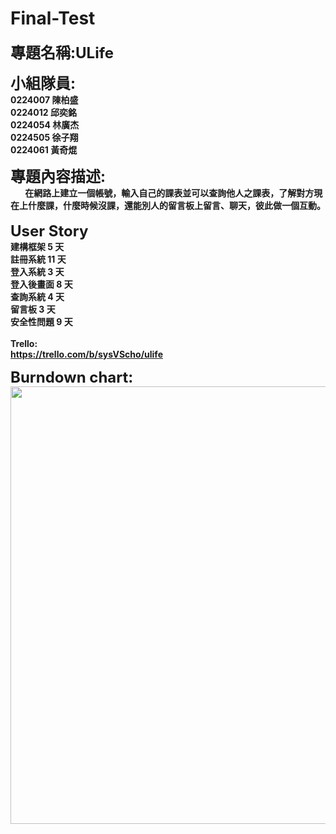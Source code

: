 # Final-Test

<font size = "5"><b>專題名稱:ULife</font>

<font size = "5"><b>小組隊員:</b></font><br>
0224007 陳柏盛<br>
0224012 邱奕銘<br>
0224054 林廣杰<br>
0224505 徐子翔<br>
0224061 黃奇焜<br>


<font size = "5"><b>專題內容描述:</b></font>
<br>
&nbsp;&nbsp;&nbsp;&nbsp;&nbsp;&nbsp;&nbsp;在網路上建立一個帳號，輸入自己的課表並可以查詢他人之課表，了解對方現在上什麼課，什麼時候沒課，還能別人的留言板上留言、聊天，彼此做一個互動。<br><br>
<font size = "5"><b>User Story</b></font><br>
建構框架 5 天<br>
註冊系統 11 天<br>
登入系統 3 天<br>
登入後畫面 8 天<br>
查詢系統 4 天<br>
留言板 3 天<br>
安全性問題 9 天<br>
<br>
<b>Trello:</b><br>
<a href src= "https://trello.com/b/sysVScho/ulife">https://trello.com/b/sysVScho/ulife</a>

<font size = "5"><b>Burndown chart:</b></font><br>
<img src = "/Burndownchart/Burndownchart.jpg" width = 850 height = 700>
